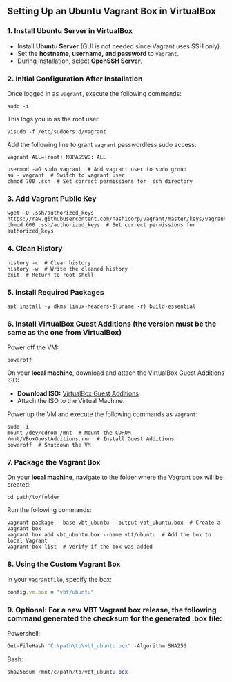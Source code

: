 ## Setting Up an Ubuntu Vagrant Box in VirtualBox

### 1. Install Ubuntu Server in VirtualBox
- Install **Ubuntu Server** (GUI is not needed since Vagrant uses SSH only).
- Set the **hostname, username, and password** to `vagrant`.
- During installation, select **OpenSSH Server**.

### 2. Initial Configuration After Installation
Once logged in as `vagrant`, execute the following commands:

``` 
sudo -i
```

This logs you in as the root user.

``` 
visudo -f /etc/sudoers.d/vagrant
```

Add the following line to grant `vagrant` passwordless sudo access:

```plaintext
vagrant ALL=(root) NOPASSWD: ALL
```

``` 
usermod -aG sudo vagrant  # Add vagrant user to sudo group
su - vagrant  # Switch to vagrant user
chmod 700 .ssh  # Set correct permissions for .ssh directory
```

### 3. Add Vagrant Public Key
``` 
wget -O .ssh/authorized_keys https://raw.githubusercontent.com/hashicorp/vagrant/master/keys/vagrant.pub
chmod 600 .ssh/authorized_keys  # Set correct permissions for authorized_keys
```

### 4. Clean History
``` 
history -c  # Clear history
history -w  # Write the cleaned history
exit  # Return to root shell
```

### 5. Install Required Packages
``` 
apt install -y dkms linux-headers-$(uname -r) build-essential
```

### 6. Install VirtualBox Guest Additions (the version must be the same as the one from VirtualBox)
Power off the VM:
``` 
poweroff
```

On your **local machine**, download and attach the VirtualBox Guest Additions ISO:
- **Download ISO:** [VirtualBox Guest Additions](https://download.virtualbox.org/virtualbox/7.1.6/VBoxGuestAdditions_7.1.6.iso)
- Attach the ISO to the Virtual Machine.

Power up the VM and execute the following commands as `vagrant`:

``` 
sudo -i
mount /dev/cdrom /mnt  # Mount the CDROM
/mnt/VBoxGuestAdditions.run  # Install Guest Additions
poweroff  # Shutdown the VM
```

### 7. Package the Vagrant Box
On your **local machine**, navigate to the folder where the Vagrant box will be created:
``` 
cd path/to/folder
```

Run the following commands:
``` 
vagrant package --base vbt_ubuntu --output vbt_ubuntu.box  # Create a Vagrant box
vagrant box add vbt_ubuntu.box --name vbt/ubuntu  # Add the box to local Vagrant
vagrant box list  # Verify if the box was added
```

### 8. Using the Custom Vagrant Box
In your `Vagrantfile`, specify the box:

```ruby
config.vm.box = "vbt/ubuntu"
```

### 9. Optional: For a new VBT Vagrant box release, the following command generated the checksum for the generated .box file:

Powershell: 
````powershell
Get-FileHash "C:\path\to\vbt_ubuntu.box" -Algorithm SHA256
````

Bash: 
````powershell
sha256sum /mnt/c/path/to/vbt_ubuntu.box
````